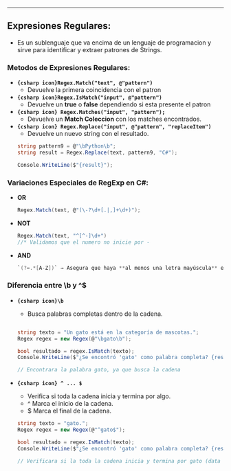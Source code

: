 
---
## Expresiones Regulares:
- Es un sublenguaje que va encima de un lenguaje de programacion y sirve para identificar y extraer patrones de Strings.
### Metodos de Expresiones Regulares:
- **`{csharp icon}Regex.Match("text", @"pattern")`**
	- Devuelve la primera coincidencia con el patron
- **`{csharp icon}Regex.IsMatch("input", @"pattern")`**
	- Devuelve un **true** o **false** dependiendo si esta presente el patron
- **`{csharp icon} Regex.Matches("input", "pattern");`**
	- Devuelve un **Match Coleccion** con los matches encontrados.
- **`{csharp icon} Regex.Replace("input", @"pattern", "replaceItem")`**
	- Devuelve un nuevo string con el resultado.
	```csharp
	string pattern9 = @"\bPython\b";
	string result = Regex.Replace(text, pattern9, "C#"); 
	
	Console.WriteLine($"{result}");
	```


### Variaciones Especiales de RegExp en C#:

- **OR**
	```csharp
	Regex.Match(text, @"(\-?\d+[.|,]+\d+)");
	```
	
- **NOT**
	```csharp
	Regex.Match(text, "^[^-]\d+")
	//* Validamos que el numero no inicie por -
	```
		
- **AND**
	```csharp
	`(?=.*[A-Z])` → Asegura que haya **al menos una letra mayúscula** en la cadena.
	```

### Diferencia entre \b y ^$

- **`{csharp icon}\b`**
	- Busca palabras completas dentro de la cadena.
	```csharp

    string texto = "Un gato está en la categoría de mascotas.";
    Regex regex = new Regex(@"\bgato\b");

    bool resultado = regex.IsMatch(texto);
    Console.WriteLine($"¿Se encontró 'gato' como palabra completa? {resultado}");

	// Encontrara la palabra gato, ya que busca la cadena
	```
		

- **`{csharp icon} ^ ... $`**
	- Verifica si toda la cadena inicia y termina por algo. 
	- ^ Marca el inicio de la cadena.
	- $ Marca el final de la cadena.
	
	```csharp
	string texto = "gato.";
    Regex regex = new Regex(@"^gato$");

    bool resultado = regex.IsMatch(texto);
    Console.WriteLine($"¿Se encontró 'gato' como palabra completa? {resultado}");

	// Verificara si la toda la cadena inicia y termina por gato (data true)
	
	```
